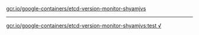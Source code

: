 [gcr.io/google-containers/etcd-version-monitor-shyamjvs](https://hub.docker.com/r/anjia0532/etcd-version-monitor-shyamjvs/tags/) 

----
[gcr.io/google-containers/etcd-version-monitor-shyamjvs:test √](https://hub.docker.com/r/anjia0532/etcd-version-monitor-shyamjvs/tags/)


